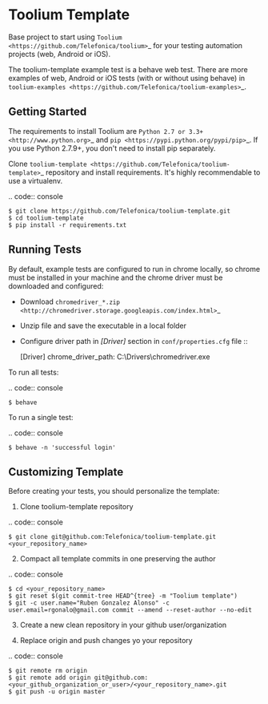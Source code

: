 Toolium Template
================

Base project to start using `Toolium <https://github.com/Telefonica/toolium>`_ for your testing automation projects
(web, Android or iOS).

The toolium-template example test is a behave web test. There are more examples of web, Android or iOS tests (with or
without using behave) in `toolium-examples <https://github.com/Telefonica/toolium-examples>`_.

Getting Started
---------------

The requirements to install Toolium are `Python 2.7 or 3.3+ <http://www.python.org>`_ and
`pip <https://pypi.python.org/pypi/pip>`_. If you use Python 2.7.9+, you don't need to install pip separately.

Clone `toolium-template <https://github.com/Telefonica/toolium-template>`_ repository and install requirements. It's
highly recommendable to use a virtualenv.

.. code:: console

    $ git clone https://github.com/Telefonica/toolium-template.git
    $ cd toolium-template
    $ pip install -r requirements.txt

Running Tests
-------------

By default, example tests are configured to run in chrome locally, so chrome must be installed in your machine and the
chrome driver must be downloaded and configured:

- Download `chromedriver_*.zip <http://chromedriver.storage.googleapis.com/index.html>`_
- Unzip file and save the executable in a local folder
- Configure driver path in *[Driver]* section in `conf/properties.cfg` file ::

    [Driver]
    chrome_driver_path: C:\Drivers\chromedriver.exe

To run all tests:

.. code:: console

    $ behave

To run a single test:

.. code:: console

    $ behave -n 'successful login'

Customizing Template
--------------------

Before creating your tests, you should personalize the template:

1. Clone toolium-template repository

.. code:: console

    $ git clone git@github.com:Telefonica/toolium-template.git <your_repository_name>

2. Compact all template commits in one preserving the author

.. code:: console

    $ cd <your_repository_name>
    $ git reset $(git commit-tree HEAD^{tree} -m "Toolium template")
    $ git -c user.name="Ruben Gonzalez Alonso" -c user.email=rgonalo@gmail.com commit --amend --reset-author --no-edit

3. Create a new clean repository in your github user/organization

4. Replace origin and push changes yo your repository

.. code:: console

    $ git remote rm origin
    $ git remote add origin git@github.com:<your_github_organization_or_user>/<your_repository_name>.git
    $ git push -u origin master
